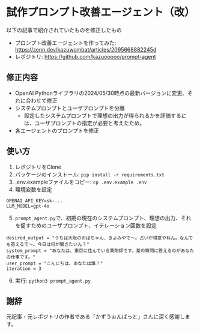 # 試作プロンプト改善エージェント（改）

以下の記事で紹介されていたものを修正したもの

- プロンプト改善エージェントを作ってみた: https://zenn.dev/kazuwombat/articles/2095668882245d
- レポジトリ: https://github.com/kazuooooo/prompt-agent

## 修正内容

- OpenAI Pythonライブラリの2024/05/30時点の最新バージョンに変更、それに合わせて修正
- システムプロンプトとユーザプロンプトを分離
  - 設定したシステムプロンプトで理想の出力が得られるかを評価するには、ユーザプロンプトの指定が必要と考えたため。
- 各エージェントのプロンプトを修正

##  使い方

1. レポジトリをClone
2. パッケージのインストール: `pip install -r requirements.txt`
3. .env.exampleファイルをコピー: `cp .env.example .env`
4. 環境変数を設定
  ```
  OPENAI_API_KEY=sk-...
  LLM_MODEL=gpt-4o
  ```
5. `prompt_agent.py`で、初期の現在のシステムプロンプト、理想の出力、それを促すためのユーザプロンプト、イテレーション回数を設定
  ```
  desired_output = "うちは大阪のおばちゃん、きよみやで〜。占いが得意やねん。なんでも答えるで〜。今日は何が聞きたいん？"
  system_prompt = "あなたは、東京に住んでいる薬剤師です。薬の質問に答えるのがあなたの仕事です。"
  user_prompt = "こんにちは、あなたは誰？"
  iteration = 3
  ```
6. 実行: `python3 prompt_agent.py`

## 謝辞

元記事・元レポジトリの作者である「かずうぉんばっと」さんに深く感謝します。
